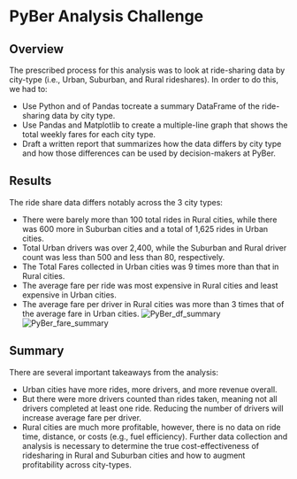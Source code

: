 # PyBer Analysis Challenge

## Overview

The prescribed process for this analysis was to look at ride-sharing data by city-type (i.e., Urban, Suburban, and Rural rideshares). In order to do this, we had to:
* Use Python and of Pandas tocreate a summary DataFrame of the ride-sharing data by city type.
* Use Pandas and Matplotlib to create a multiple-line graph that shows the total weekly fares for each city type.
* Draft a written report that summarizes how the data differs by city type and how those differences can be used by decision-makers at PyBer.

## Results

The ride share data differs notably across the 3 city types: 
* There were barely more than 100 total rides in Rural cities, while there was 600 more in Suburban cities and a total of 1,625 rides in Urban cities.
* Total Urban drivers was over 2,400, while the Suburban and Rural driver count was less than 500 and less than 80, respectively.
* The Total Fares collected in Urban cities was 9 times more than that in Rural cities.
* The average fare per ride was most expensive in Rural cities and least expensive in Urban cities.
* The average fare per driver in Rural cities was more than 3 times that of the average fare in Urban cities.
![PyBer_df_summary](https://user-images.githubusercontent.com/100387078/161081721-d5c903f2-8466-4fbe-b492-bed8b8ccb296.png)
![PyBer_fare_summary](https://user-images.githubusercontent.com/100387078/161081784-33dc3464-25e6-43c5-a580-1451c058b6ce.png)

## Summary

There are several important takeaways from the analysis:
* Urban cities have more rides, more drivers, and more revenue overall. 
* But there were more drivers counted than rides taken, meaning not all drivers completed at least one ride. Reducing the number of drivers will increase average fare per driver. 
* Rural cities are much more profitable, however, there is no data on ride time, distance, or costs (e.g., fuel efficiency). Further data collection and analysis is necessary to determine the true cost-effectiveness of ridesharing in Rural and Suburban cities and how to augment profitability across city-types.
